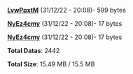 [**LvwPpxtM**](/data/LvwPpxtM.txt) (31/12/22 - 20:08)- 599 bytes

[**NyEz4cmy**](/data/NyEz4cmy.txt) (31/12/22 - 20:08)- 17 bytes

[**NyEz4cmy**](/data/NyEz4cmy.txt) (31/12/22 - 20:08)- 17 bytes

**Total Datas**: 2442

**Total Size**: 15.49 MB / 15.5 MB